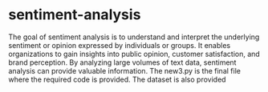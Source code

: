 # sentiment-analysis
The goal of sentiment analysis is to understand and interpret the underlying sentiment or opinion expressed by individuals or groups. It enables organizations to gain insights into public opinion, customer satisfaction, and brand perception. By analyzing large volumes of text data, sentiment analysis can provide valuable information.
The new3.py is the final file where the required code is provided.
The dataset is also provided
